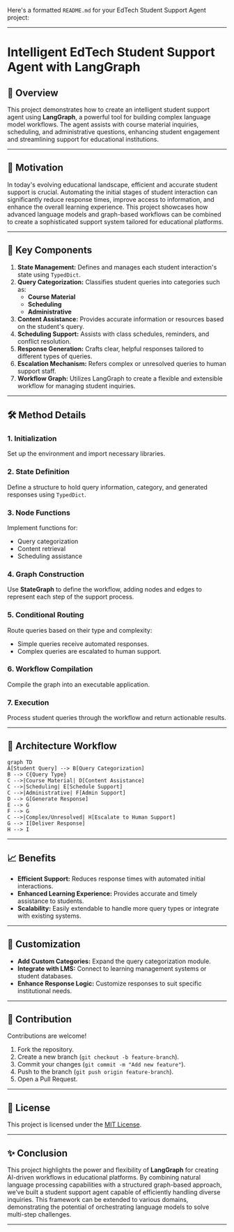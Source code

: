 Here's a formatted `README.md` for your EdTech Student Support Agent project:

---

# Intelligent EdTech Student Support Agent with LangGraph  

## 📌 **Overview**  
This project demonstrates how to create an intelligent student support agent using **LangGraph**, a powerful tool for building complex language model workflows. The agent assists with course material inquiries, scheduling, and administrative questions, enhancing student engagement and streamlining support for educational institutions.  

---

## 🎯 **Motivation**  
In today's evolving educational landscape, efficient and accurate student support is crucial. Automating the initial stages of student interaction can significantly reduce response times, improve access to information, and enhance the overall learning experience. This project showcases how advanced language models and graph-based workflows can be combined to create a sophisticated support system tailored for educational platforms.  

---

## 🚀 **Key Components**  

1. **State Management:** Defines and manages each student interaction's state using `TypedDict`.  
2. **Query Categorization:** Classifies student queries into categories such as:
   - **Course Material**  
   - **Scheduling**  
   - **Administrative**  
3. **Content Assistance:** Provides accurate information or resources based on the student's query.  
4. **Scheduling Support:** Assists with class schedules, reminders, and conflict resolution.  
5. **Response Generation:** Crafts clear, helpful responses tailored to different types of queries.  
6. **Escalation Mechanism:** Refers complex or unresolved queries to human support staff.  
7. **Workflow Graph:** Utilizes LangGraph to create a flexible and extensible workflow for managing student inquiries.  

---

## 🛠️ **Method Details**  

### 1. **Initialization**  
   Set up the environment and import necessary libraries.

### 2. **State Definition**  
   Define a structure to hold query information, category, and generated responses using `TypedDict`.

### 3. **Node Functions**  
   Implement functions for:  
   - Query categorization  
   - Content retrieval  
   - Scheduling assistance  

### 4. **Graph Construction**  
   Use **StateGraph** to define the workflow, adding nodes and edges to represent each step of the support process.

### 5. **Conditional Routing**  
   Route queries based on their type and complexity:  
   - Simple queries receive automated responses.  
   - Complex queries are escalated to human support.  

### 6. **Workflow Compilation**  
   Compile the graph into an executable application.

### 7. **Execution**  
   Process student queries through the workflow and return actionable results.

---

## 🧩 **Architecture Workflow**  
```mermaid
graph TD
A[Student Query] --> B[Query Categorization]
B --> C{Query Type}
C -->|Course Material| D[Content Assistance]
C -->|Scheduling| E[Schedule Support]
C -->|Administrative| F[Admin Support]
D --> G[Generate Response]
E --> G
F --> G
C -->|Complex/Unresolved| H[Escalate to Human Support]
G --> I[Deliver Response]
H --> I
```

---

## 📈 **Benefits**  

- **Efficient Support:** Reduces response times with automated initial interactions.  
- **Enhanced Learning Experience:** Provides accurate and timely assistance to students.  
- **Scalability:** Easily extendable to handle more query types or integrate with existing systems.  

---

## 🔧 **Customization**  
- **Add Custom Categories:** Expand the query categorization module.  
- **Integrate with LMS:** Connect to learning management systems or student databases.  
- **Enhance Response Logic:** Customize responses to suit specific institutional needs.  

---

## 🤝 **Contribution**  
Contributions are welcome!  
1. Fork the repository.  
2. Create a new branch (`git checkout -b feature-branch`).  
3. Commit your changes (`git commit -m "Add new feature"`).  
4. Push to the branch (`git push origin feature-branch`).  
5. Open a Pull Request.  

---

## 📜 **License**  
This project is licensed under the [MIT License](LICENSE).  

---

## ✨ **Conclusion**  
This project highlights the power and flexibility of **LangGraph** for creating AI-driven workflows in educational platforms. By combining natural language processing capabilities with a structured graph-based approach, we’ve built a student support agent capable of efficiently handling diverse inquiries. This framework can be extended to various domains, demonstrating the potential of orchestrating language models to solve multi-step challenges.  

---  
